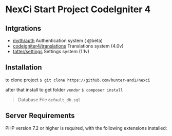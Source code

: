 # NexCi Start Project CodeIgniter 4

## Intgrations

- [myth/auth](https://github.com/lonnieezell/myth-auth) Authentication system ( @beta)
- [codeigniter4/translations](https://github.com/codeigniter4/translations) Translations system (4.0v)
- [tatter/settings](https://github.com/tattersoftware/codeigniter4-settings) Settings system (1.1v)

## Installation

to clone project
`$ git clone https://github.com/hunter-and1/nexci`

after that install to get folder `vendor`
`$ composer install`

> Database File
`default_db.sql`

## Server Requirements

PHP version 7.2 or higher is required, with the following extensions installed: 

